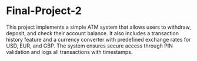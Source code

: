 # Final-Project-2
This project implements a simple ATM system that allows users to withdraw, deposit, and check their account balance. It also includes a transaction history feature and a currency converter with predefined exchange rates for USD, EUR, and GBP. The system ensures secure access through PIN validation and logs all transactions with timestamps.
